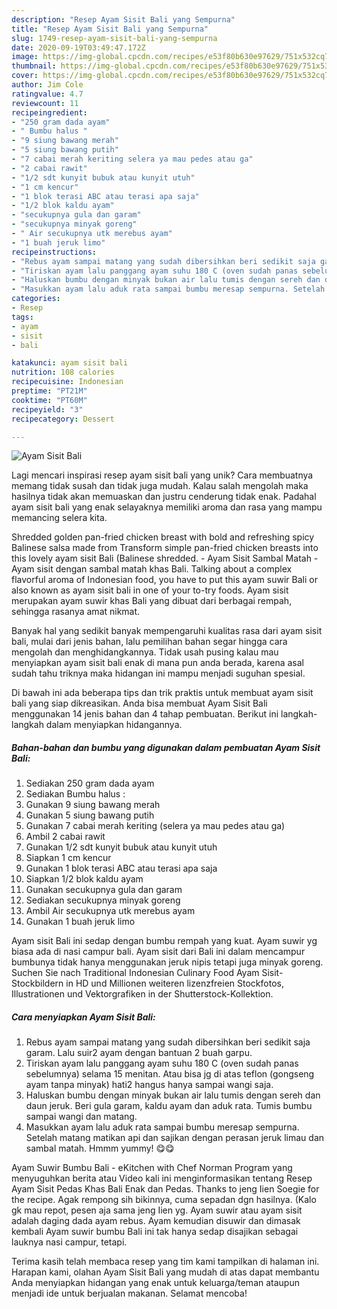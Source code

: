 ```yaml
---
description: "Resep Ayam Sisit Bali yang Sempurna"
title: "Resep Ayam Sisit Bali yang Sempurna"
slug: 1749-resep-ayam-sisit-bali-yang-sempurna
date: 2020-09-19T03:49:47.172Z
image: https://img-global.cpcdn.com/recipes/e53f80b630e97629/751x532cq70/ayam-sisit-bali-foto-resep-utama.jpg
thumbnail: https://img-global.cpcdn.com/recipes/e53f80b630e97629/751x532cq70/ayam-sisit-bali-foto-resep-utama.jpg
cover: https://img-global.cpcdn.com/recipes/e53f80b630e97629/751x532cq70/ayam-sisit-bali-foto-resep-utama.jpg
author: Jim Cole
ratingvalue: 4.7
reviewcount: 11
recipeingredient:
- "250 gram dada ayam"
- " Bumbu halus "
- "9 siung bawang merah"
- "5 siung bawang putih"
- "7 cabai merah keriting selera ya mau pedes atau ga"
- "2 cabai rawit"
- "1/2 sdt kunyit bubuk atau kunyit utuh"
- "1 cm kencur"
- "1 blok terasi ABC atau terasi apa saja"
- "1/2 blok kaldu ayam"
- "secukupnya gula dan garam"
- "secukupnya minyak goreng"
- " Air secukupnya utk merebus ayam"
- "1 buah jeruk limo"
recipeinstructions:
- "Rebus ayam sampai matang yang sudah dibersihkan beri sedikit saja garam. Lalu suir2 ayam dengan bantuan 2 buah garpu."
- "Tiriskan ayam lalu panggang ayam suhu 180 C (oven sudah panas sebelumnya) selama 15 menitan. Atau bisa jg di atas teflon (gongseng ayam tanpa minyak) hati2 hangus hanya sampai wangi saja."
- "Haluskan bumbu dengan minyak bukan air lalu tumis dengan sereh dan daun jeruk. Beri gula garam, kaldu ayam dan aduk rata. Tumis bumbu sampai wangi dan matang."
- "Masukkan ayam lalu aduk rata sampai bumbu meresap sempurna. Setelah matang matikan api dan sajikan dengan perasan jeruk limau dan sambal matah. Hmmm yummy! 😋😋"
categories:
- Resep
tags:
- ayam
- sisit
- bali

katakunci: ayam sisit bali 
nutrition: 108 calories
recipecuisine: Indonesian
preptime: "PT21M"
cooktime: "PT60M"
recipeyield: "3"
recipecategory: Dessert

---
```



![Ayam Sisit Bali](https://img-global.cpcdn.com/recipes/e53f80b630e97629/751x532cq70/ayam-sisit-bali-foto-resep-utama.jpg)

Lagi mencari inspirasi resep ayam sisit bali yang unik? Cara membuatnya memang tidak susah dan tidak juga mudah. Kalau salah mengolah maka hasilnya tidak akan memuaskan dan justru cenderung tidak enak. Padahal ayam sisit bali yang enak selayaknya memiliki aroma dan rasa yang mampu memancing selera kita.

Shredded golden pan-fried chicken breast with bold and refreshing spicy Balinese salsa made from Transform simple pan-fried chicken breasts into this lovely ayam sisit Bali (Balinese shredded. - Ayam Sisit Sambal Matah - Ayam sisit dengan sambal matah khas Bali. Talking about a complex flavorful aroma of Indonesian food, you have to put this ayam suwir Bali or also known as ayam sisit bali in one of your to-try foods. Ayam sisit merupakan ayam suwir khas Bali yang dibuat dari berbagai rempah, sehingga rasanya amat nikmat.

Banyak hal yang sedikit banyak mempengaruhi kualitas rasa dari ayam sisit bali, mulai dari jenis bahan, lalu pemilihan bahan segar hingga cara mengolah dan menghidangkannya. Tidak usah pusing kalau mau menyiapkan ayam sisit bali enak di mana pun anda berada, karena asal sudah tahu triknya maka hidangan ini mampu menjadi suguhan spesial.


Di bawah ini ada beberapa tips dan trik praktis untuk membuat ayam sisit bali yang siap dikreasikan. Anda bisa membuat Ayam Sisit Bali menggunakan 14 jenis bahan dan 4 tahap pembuatan. Berikut ini langkah-langkah dalam menyiapkan hidangannya.

<!--inarticleads1-->

##### Bahan-bahan dan bumbu yang digunakan dalam pembuatan Ayam Sisit Bali:

1. Sediakan 250 gram dada ayam
1. Sediakan  Bumbu halus :
1. Gunakan 9 siung bawang merah
1. Gunakan 5 siung bawang putih
1. Gunakan 7 cabai merah keriting (selera ya mau pedes atau ga)
1. Ambil 2 cabai rawit
1. Gunakan 1/2 sdt kunyit bubuk atau kunyit utuh
1. Siapkan 1 cm kencur
1. Gunakan 1 blok terasi ABC atau terasi apa saja
1. Siapkan 1/2 blok kaldu ayam
1. Gunakan secukupnya gula dan garam
1. Sediakan secukupnya minyak goreng
1. Ambil  Air secukupnya utk merebus ayam
1. Gunakan 1 buah jeruk limo


Ayam sisit Bali ini sedap dengan bumbu rempah yang kuat. Ayam suwir yg biasa ada di nasi campur bali. Ayam sisit dari Bali ini dalam mencampur bumbunya tidak hanya menggunakan jeruk nipis tetapi juga minyak goreng. Suchen Sie nach Traditional Indonesian Culinary Food Ayam Sisit-Stockbildern in HD und Millionen weiteren lizenzfreien Stockfotos, Illustrationen und Vektorgrafiken in der Shutterstock-Kollektion. 

<!--inarticleads2-->

##### Cara menyiapkan Ayam Sisit Bali:

1. Rebus ayam sampai matang yang sudah dibersihkan beri sedikit saja garam. Lalu suir2 ayam dengan bantuan 2 buah garpu.
1. Tiriskan ayam lalu panggang ayam suhu 180 C (oven sudah panas sebelumnya) selama 15 menitan. Atau bisa jg di atas teflon (gongseng ayam tanpa minyak) hati2 hangus hanya sampai wangi saja.
1. Haluskan bumbu dengan minyak bukan air lalu tumis dengan sereh dan daun jeruk. Beri gula garam, kaldu ayam dan aduk rata. Tumis bumbu sampai wangi dan matang.
1. Masukkan ayam lalu aduk rata sampai bumbu meresap sempurna. Setelah matang matikan api dan sajikan dengan perasan jeruk limau dan sambal matah. Hmmm yummy! 😋😋


Ayam Suwir Bumbu Bali - eKitchen with Chef Norman Program yang menyuguhkan berita atau Video kali ini menginformasikan tentang Resep Ayam Sisit Pedas Khas Bali Enak dan Pedas. Thanks to jeng Iien Soegie for the recipe. Agak rempong sih bikinnya, cuma sepadan dgn hasilnya. (Kalo gk mau repot, pesen aja sama jeng Iien yg. Ayam suwir atau ayam sisit adalah daging dada ayam rebus. Ayam kemudian disuwir dan dimasak kembali Ayam suwir bumbu Bali ini tak hanya sedap disajikan sebagai lauknya nasi campur, tetapi. 

Terima kasih telah membaca resep yang tim kami tampilkan di halaman ini. Harapan kami, olahan Ayam Sisit Bali yang mudah di atas dapat membantu Anda menyiapkan hidangan yang enak untuk keluarga/teman ataupun menjadi ide untuk berjualan makanan. Selamat mencoba!
